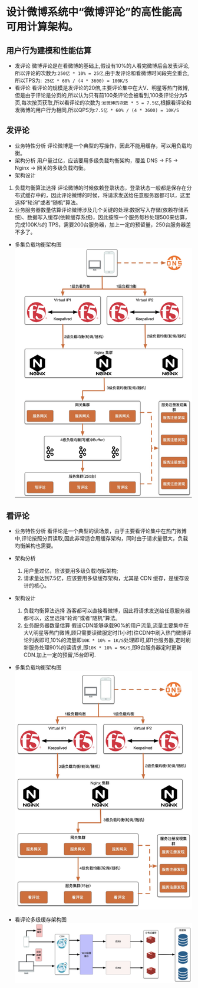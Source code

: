 # 设计微博系统中“微博评论”的高性能高可用计算架构。

## 用户行为建模和性能估算
+ 发评论
    微博评论是在看微博的基础上,假设有10%的人看完微博后会发表评论,所以评论的次数为:```250亿 * 10% = 25亿```,由于发评论和看微博时间段完全重合,所以TPS为:``` 25亿 * 60% / (4 * 3600) = 100K/S```
+ 看评论
    看评论的规模是发评论的20倍,主要评论集中在大V、明星等热门微博,但是由于评论是分页的,所以认为只有前100条评论会被看到,100条评论分为5页,每次按页获取,所以看评论的次数为:```发微博的次数 * 5 = 7.5亿```,根据看评论和发微博的用户行为相同,所以QPS为:```7.5亿 * 60% / (4 * 3600) = 10K/S```
    
 
## 发评论
+ 业务特性分析
评论微博是一个典型的写操作，因此不能用缓存，可以用负载均衡。 
+ 架构分析
用户量过亿，应该要用多级负载均衡架构，覆盖 DNS -> F5 -> Nginx -> 网关的多级负载均衡。
+ 架构设计
1. 负载均衡算法选择 
    评论微博的时候依赖登录状态，登录状态一般都是保存在分布式缓存中的，因此评论微博的时候，将请求发送给任意服务器都可以，这里选择“轮询”或者“随机”算法。
2. 业务服务器数量估算评论微博涉及几个关键的处理:数据写入存储(依赖存储系统)、数据写入缓存(依赖缓存系统)，因此按照一个服务每秒处理500来估算，完成100K/s的 TPS，需要200台服务器，加上一定的预留量，250台服务器差不多了。

+ 多集负载均衡架构图
![](assets/16332558768219.jpg)


## 看评论
+ 业务特性分析
    看评论是一个典型的读场景，由于主要看评论集中在热门微博中,评论按照分页读取,因此非常适合用缓存架构，同时由于请求量很大，负载均衡架构也需要。
+ 架构分析
    1. 用户量过亿，应该要用多级负载均衡架构;
    2. 请求量达到7.5亿，应该要用多级缓存架构，尤其是 CDN 缓存，是缓存设计的核心。
+ 架构设计
    1. 负载均衡算法选择 
        游客都可以直接看微博，因此将请求发送给任意服务器都可以，这里选择“轮询”或者“随机”算法。
    2. 业务服务器数量估算
        假设CDN能够承载90%的用户流量,流量主要集中在大V,明星等热门微博,顾只需要读微服定时(1小时)往CDN中刷入热门微博评论列表即可,10%的流量即```10K * 10% = 1K/S```处理即可,即1台服务器,定时刷新服务处理90%的读请求,即```10K * 10% = 9K/S```,即9台服务器定时更新CDN.加上一定的预留,15台即可.
    
+ 多集负载均衡架构图
    ![](assets/16332560994839.jpg)
+ 看评论多级缓存架构图
    ![](assets/16332568911423.jpg)

 